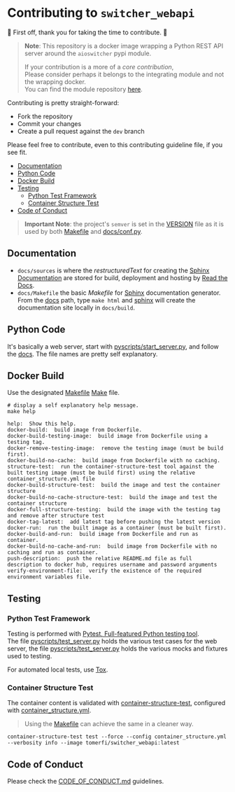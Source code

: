 # Contributing to `switcher_webapi`

:clap: First off, thank you for taking the time to contribute. :clap:

> **Note**: This repository is a docker image wrapping a Python REST API server around the
> `aioswitcher` pypi module.
>
> If your contribution is a more of a *core contribution*,</br>
> Please consider perhaps it belongs to the integrating module and not the wrapping docker.</br>
> You can find the module repository [here](https://github.com/TomerFi/aioswitcher).

Contributing is pretty straight-forward:

- Fork the repository
- Commit your changes
- Create a pull request against the `dev` branch

Please feel free to contribute, even to this contributing guideline file, if you see fit.

- [Documentation](#documentation)
- [Python Code](#python-code)
- [Docker Build](#docker-build)
- [Testing](#testing)
  - [Python Test Framework](#python-test-framework)
  - [Container Structure Test](#container-structure-test)
- [Code of Conduct](#code-of-conduct)

> **Important Note**: the project's `semver` is set in the [VERSION](../VERSION) file as it is used
> by both [Makefile](../Makefile) and [docs/conf.py](../docs/conf.py).

## Documentation

- `docs/sources` is where the *restructuredText* for creating the [Sphinx Documentation](http://www.sphinx-doc.org)
  are stored for build, deployment and hosting by [Read the Docs](https://readthedocs.org/).
- `docs/Makefile` the basic *Makefile* for [Sphinx](http://www.sphinx-doc.org)
  documentation generator. From the [docs](docs/) path, type `make html` and
  [sphinx](http://www.sphinx-doc.org) will create the documentation site locally in
  `docs/build`.

## Python Code

It's basically a web server, start with [pyscripts/start_server.py](../pyscripts/start_server.py),
and follow the [docs](https://switcher-webapi.tomfi.info). The file names are pretty self explanatory.

## Docker Build

Use the designated [Makefile](../Makefile) [Make](https://www.gnu.org/software/make/manual/make.html) file.

```shell
# display a self explanatory help message.
make help
```

```text
help:  Show this help.
docker-build:  build image from Dockerfile.
docker-build-testing-image:  build image from Dockerfile using a testing tag.
docker-remove-testing-image:  remove the testing image (must be build first).
docker-build-no-cache:  build image from Dockerfile with no caching.
structure-test:  run the container-structure-test tool against the built testing image (must be build first) using the relative container_structure.yml file
docker-build-structure-test:  build the image and test the container structure
docker-build-no-cache-structure-test:  build the image and test the container structure
docker-full-structure-testing:  build the image with the testing tag and remove after structure test
docker-tag-latest:  add latest tag before pushing the latest version
docker-run:  run the built image as a container (must be built first).
docker-build-and-run:  build image from Dockerfile and run as container.
docker-build-no-cache-and-run:  build image from Dockerfile with no caching and run as container.
push-description:  push the relative README.md file as full description to docker hub, requires username and password arguments
verify-environment-file:  verify the existence of the required environment variables file.
```

## Testing

### Python Test Framework

Testing is performed with [Pytest, Full-featured Python testing tool](https://docs.pytest.org).</br>
The file [pyscripts/test_server.py](../pyscripts/test_server.py) holds the various test cases for the
web server, the file [pyscripts/test_server.py](../pyscripts/conftest.py) holds the various mocks and
fixtures used to testing.

For automated local tests, use [Tox](https://tox.readthedocs.io).

### Container Structure Test

The container content is validated with
[container-structure-test](https://github.com/GoogleContainerTools/container-structure-test),
configured with [container_structure.yml](../container_structure.yml).</br>

> Using the [Makefile](../Makefile) can achieve the same in a cleaner way.

```shell
container-structure-test test --force --config container_structure.yml --verbosity info --image tomerfi/switcher_webapi:latest
```

## Code of Conduct

Please check the [CODE_OF_CONDUCT.md](CODE_OF_CONDUCT.md) guidelines.
